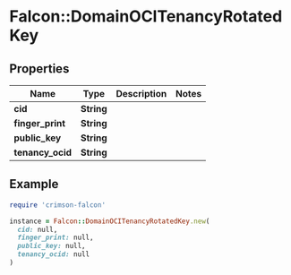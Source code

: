 # Falcon::DomainOCITenancyRotatedKey

## Properties

| Name | Type | Description | Notes |
| ---- | ---- | ----------- | ----- |
| **cid** | **String** |  |  |
| **finger_print** | **String** |  |  |
| **public_key** | **String** |  |  |
| **tenancy_ocid** | **String** |  |  |

## Example

```ruby
require 'crimson-falcon'

instance = Falcon::DomainOCITenancyRotatedKey.new(
  cid: null,
  finger_print: null,
  public_key: null,
  tenancy_ocid: null
)
```

